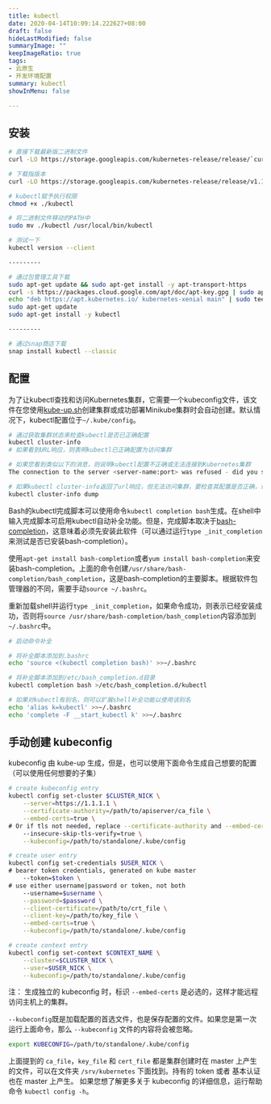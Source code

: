 ```yaml
---
title: kubectl
date: 2020-04-14T10:09:14.222627+08:00
draft: false
hideLastModified: false
summaryImage: ""
keepImageRatio: true
tags:
- 云原生
- 开发环境配置
summary: kubectl
showInMenu: false

---
```


## 安装

```bash
# 直接下载最新版二进制文件
curl -LO https://storage.googleapis.com/kubernetes-release/release/`curl -s https://storage.googleapis.com/kubernetes-release/release/stable.txt`/bin/linux/amd64/kubectl

# 下载指版本
curl -LO https://storage.googleapis.com/kubernetes-release/release/v1.17.0/bin/linux/amd64/kubectl

# kubectl赋予执行权限
chmod +x ./kubectl

# 将二进制文件移动的PATH中
sudo mv ./kubectl /usr/local/bin/kubectl

# 测试一下
kubectl version --client

---------

# 通过包管理工具下载
sudo apt-get update && sudo apt-get install -y apt-transport-https
curl -s https://packages.cloud.google.com/apt/doc/apt-key.gpg | sudo apt-key add -
echo "deb https://apt.kubernetes.io/ kubernetes-xenial main" | sudo tee -a /etc/apt/sources.list.d/kubernetes.list
sudo apt-get update
sudo apt-get install -y kubectl

---------

# 通过snap商店下载
snap install kubectl --classic
```

## 配置

为了让kubectl查找和访问Kubernetes集群，它需要一个kubeconfig文件，该文件在您使用[kube-up.sh](https://github.com/kubernetes/kubernetes/blob/master/cluster/kube-up.sh)创建集群或成功部署Minikube集群时会自动创建。默认情况下，kubectl配置位于`~/.kube/config`。

```bash
# 通过获取集群状态来检查kubectl是否已正确配置
kubectl cluster-info
# 如果看到URL响应，则表明kubectl已正确配置为访问集群

# 如果您看到类似以下的消息，则说明kubectl配置不正确或无法连接到Kubernetes集群
The connection to the server <server-name:port> was refused - did you specify the right host or port?

# 如果kubectl cluster-info返回了url响应，但无法访问集群，要检查其配置是否正确，请使用
kubectl cluster-info dump
```

Bash的kubectl完成脚本可以使用命令`kubectl completion bash`生成。在shell中输入完成脚本可启用kubectl自动补全功能。但是，完成脚本取决于[bash-completion](https://github.com/scop/bash-completion)，这意味着必须先安装此软件（可以通过运行`type _init_completion`来测试是否已安装bash-completion）。

使用`apt-get install bash-completion`或者`yum install bash-completion`来安装bash-completion。上面的命令创建`/usr/share/bash-completion/bash_completion`，这是bash-completion的主要脚本。根据软件包管理器的不同，需要手动`source ~/.bashrc`。

重新加载shell并运行`type _init_completion`，如果命令成功，则表示已经安装成功，否则将`source /usr/share/bash-completion/bash_completion`内容添加到`~/.bashrc`中。

```bash
# 启动命令补全

# 将补全脚本添加到.bashrc
echo 'source <(kubectl completion bash)' >>~/.bashrc

# 将补全脚本添加到/etc/bash_completion.d目录
kubectl completion bash >/etc/bash_completion.d/kubectl

# 如果对kubectl有别名，则可以扩展shell补全功能以使用该别名
echo 'alias k=kubectl' >>~/.bashrc
echo 'complete -F __start_kubectl k' >>~/.bashrc
```

## 手动创建 kubeconfig
kubeconfig 由 kube-up 生成，但是，也可以使用下面命令生成自己想要的配置（可以使用任何想要的子集）

```bash
# create kubeconfig entry
kubectl config set-cluster $CLUSTER_NICK \
    --server=https://1.1.1.1 \
    --certificate-authority=/path/to/apiserver/ca_file \
    --embed-certs=true \
# Or if tls not needed, replace --certificate-authority and --embed-certs with
    --insecure-skip-tls-verify=true \
    --kubeconfig=/path/to/standalone/.kube/config

# create user entry
kubectl config set-credentials $USER_NICK \
# bearer token credentials, generated on kube master
    --token=$token \
# use either username|password or token, not both
    --username=$username \
    --password=$password \
    --client-certificate=/path/to/crt_file \
    --client-key=/path/to/key_file \
    --embed-certs=true \
    --kubeconfig=/path/to/standalone/.kube/config

# create context entry
kubectl config set-context $CONTEXT_NAME \
    --cluster=$CLUSTER_NICK \
    --user=$USER_NICK \
    --kubeconfig=/path/to/standalone/.kube/config
```

注：
生成独立的 kubeconfig 时，标识 `--embed-certs` 是必选的，这样才能远程访问主机上的集群。

`--kubeconfig`既是加载配置的首选文件，也是保存配置的文件。如果您是第一次运行上面命令，那么 `--kubeconfig` 文件的内容将会被忽略。

```bash
export KUBECONFIG=/path/to/standalone/.kube/config
```

上面提到的 `ca_file`，`key_file` 和 `cert_file` 都是集群创建时在 master 上产生的文件，可以在文件夹 `/srv/kubernetes` 下面找到。持有的 token 或者 基本认证也在 master 上产生。
如果您想了解更多关于 kubeconfig 的详细信息，运行帮助命令 `kubectl config -h`。
